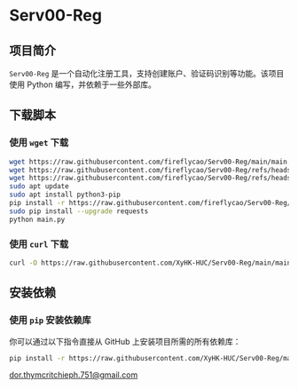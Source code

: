 # Serv00-Reg
## 项目简介
`Serv00-Reg` 是一个自动化注册工具，支持创建账户、验证码识别等功能。该项目使用 Python 编写，并依赖于一些外部库。
## 下载脚本
### 使用 `wget` 下载
```bash
wget https://raw.githubusercontent.com/fireflycao/Serv00-Reg/main/main.py
wget https://raw.githubusercontent.com/fireflycao/Serv00-Reg/refs/heads/main/main.py
wget https://raw.githubusercontent.com/fireflycao/Serv00-Reg/refs/heads/main/main1.py
sudo apt update
sudo apt install python3-pip
pip install -r https://raw.githubusercontent.com/fireflycao/Serv00-Reg/refs/heads/main/requirements.txt
sudo pip install --upgrade requests
python main.py
```
### 使用 `curl` 下载
```bash
curl -O https://raw.githubusercontent.com/XyHK-HUC/Serv00-Reg/main/main.py
```
## 安装依赖
### 使用 `pip` 安装依赖库
你可以通过以下指令直接从 GitHub 上安装项目所需的所有依赖库：
```bash
pip install -r https://raw.githubusercontent.com/XyHK-HUC/Serv00-Reg/main/requirements.txt
```
dor.thymcritchieph.751@gmail.com
